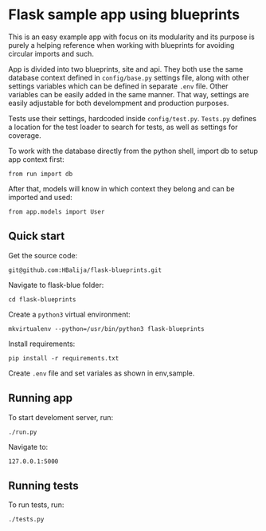 # Flask sample app using blueprints

This is an easy example app with focus on its modularity and its purpose is
purely a helping reference when working with blueprints for avoiding circular
imports and such.

App is divided into two blueprints, site and api. They both use the same
database context defined in `config/base.py` settings file, along with other
settings variables which can be defined in separate `.env` file.
Other variables can be easily added in the same manner.
That way, settings are easily adjustable for both develompment and
production purposes.

Tests use their settings, hardcoded inside `config/test.py`.
`Tests.py` defines a location for the test loader to search for tests, as well
as settings for coverage.

To work with the database directly from the python shell, import db to setup
app context first:

    from run import db

After that, models will know in which context they belong and can be imported
and used:

    from app.models import User

## Quick start

Get the source code:

    git@github.com:HBalija/flask-blueprints.git

Navigate to flask-blue folder:

    cd flask-blueprints

Create a `python3` virtual environment:

    mkvirtualenv --python=/usr/bin/python3 flask-blueprints

Install requirements:

    pip install -r requirements.txt

Create `.env` file and set variales as shown in env,sample.

## Running app

To start develoment server, run:

    ./run.py

Navigate to:

    127.0.0.1:5000

## Running tests

To run tests, run:

    ./tests.py
